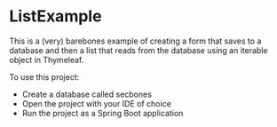 # ListExample
This is a (very) barebones example of creating a form that saves to a database and then a list that reads from the database
using an iterable object in Thymeleaf. 

To use this project:

- Create a database called secbones
- Open the project with your IDE of choice
- Run the project as a Spring Boot application
